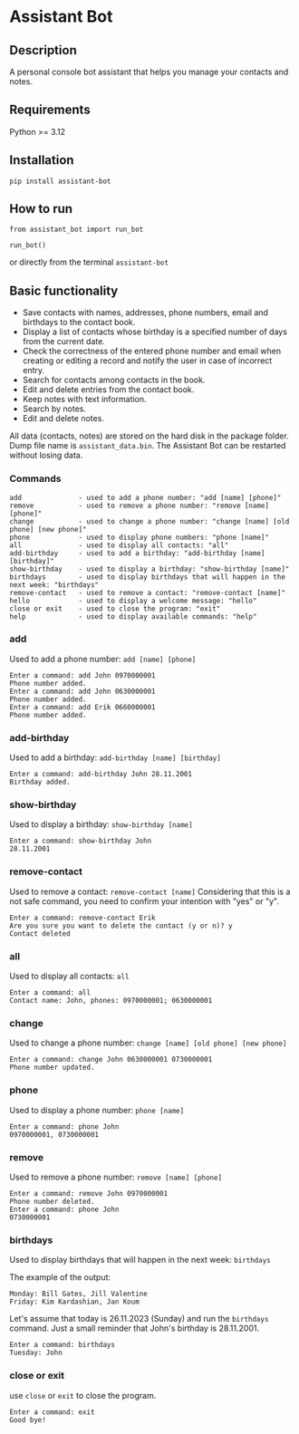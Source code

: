 # Assistant Bot

## Description

A personal console bot assistant that helps you manage your contacts and notes.

## Requirements

Python >= 3.12

## Installation

```
pip install assistant-bot
```

## How to run

```
from assistant_bot import run_bot

run_bot()
```

or directly from the terminal `assistant-bot`

## Basic functionality

- Save contacts with names, addresses, phone numbers, email and birthdays to the contact book.
- Display a list of contacts whose birthday is a specified number of days from the current date.
- Check the correctness of the entered phone number and email when creating or editing a record and notify the user in case of incorrect entry.
- Search for contacts among contacts in the book.
- Edit and delete entries from the contact book.
- Keep notes with text information.
- Search by notes.
- Edit and delete notes.

All data (contacts, notes) are stored on the hard disk in the package folder. Dump file name is `assistant_data.bin`.
The Assistant Bot can be restarted without losing data.

### Commands

```
add              - used to add a phone number: "add [name] [phone]"
remove           - used to remove a phone number: "remove [name] [phone]"
change           - used to change a phone number: "change [name] [old phone] [new phone]"
phone            - used to display phone numbers: "phone [name]"
all              - used to display all contacts: "all"
add-birthday     - used to add a birthday: "add-birthday [name] [birthday]"
show-birthday    - used to display a birthday: "show-birthday [name]"
birthdays        - used to display birthdays that will happen in the next week: "birthdays"
remove-contact   - used to remove a contact: "remove-contact [name]"
hello            - used to display a welcome message: "hello"
close or exit    - used to close the program: "exit"
help             - used to display available commands: "help"
```

### add

Used to add a phone number: `add [name] [phone]`

```
Enter a command: add John 0970000001
Phone number added.
Enter a command: add John 0630000001
Phone number added.
Enter a command: add Erik 0660000001
Phone number added.
```

### add-birthday

Used to add a birthday: `add-birthday [name] [birthday]`

```
Enter a command: add-birthday John 28.11.2001
Birthday added.
```

### show-birthday

Used to display a birthday: `show-birthday [name]`

```
Enter a command: show-birthday John
28.11.2001
```

### remove-contact

Used to remove a contact: `remove-contact [name]`
Considering that this is a not safe command, you need to confirm your intention with "yes" or "y".

```
Enter a command: remove-contact Erik
Are you sure you want to delete the contact (y or n)? y
Contact deleted
```

### all

Used to display all contacts: `all`

```
Enter a command: all
Contact name: John, phones: 0970000001; 0630000001

```

### change

Used to change a phone number: `change [name] [old phone] [new phone]`

```
Enter a command: change John 0630000001 0730000001
Phone number updated.

```

### phone

Used to display a phone number: `phone [name]`

```
Enter a command: phone John
0970000001, 0730000001
```

### remove

Used to remove a phone number: `remove [name] [phone]`

```
Enter a command: remove John 0970000001
Phone number deleted.
Enter a command: phone John
0730000001

```

### birthdays

Used to display birthdays that will happen in the next week: `birthdays`

The example of the output:

```
Monday: Bill Gates, Jill Valentine
Friday: Kim Kardashian, Jan Koum

```

Let's assume that today is 26.11.2023 (Sunday) and run the `birthdays` command. Just a small reminder that John's birthday is 28.11.2001.

```
Enter a command: birthdays
Tuesday: John
```

### close or exit

use `close` or `exit` to close the program.

```
Enter a command: exit
Good bye!
```
